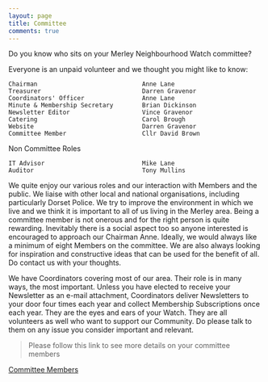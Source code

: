 ```yaml
---
layout: page
title: Committee
comments: true
---
```


Do you know who sits on your Merley Neighbourhood Watch committee? 

Everyone is an unpaid volunteer and we thought you might like to know:


    Chairman                             Anne Lane
    Treasurer                            Darren Gravenor
    Coordinators' Officer                Anne Lane
    Minute & Membership Secretary        Brian Dickinson
    Newsletter Editor                    Vince Gravenor
    Catering                             Carol Brough
    Website                              Darren Gravenor
    Committee Member                     Cllr David Brown

Non Committee Roles

    IT Advisor                           Mike Lane
    Auditor                              Tony Mullins

 
We quite enjoy our various roles and our interaction with Members and the public. We liaise with other local and national organisations, including particularly Dorset Police. We try to improve the environment in which we live and we think it is important to all of us living in the Merley area. Being a committee member is not onerous and for the right person is quite rewarding. Inevitably there is a social aspect too so anyone interested is encouraged to approach our Chairman Anne. Ideally, we would always like a minimum of eight Members on the committee. We are also always looking for inspiration and constructive ideas that can be used for the benefit of all. Do contact us with your thoughts.

We have Coordinators covering most of our area. Their role is in many ways, the most important. Unless you have elected to receive your Newsletter as an e-mail attachment, Coordinators deliver Newsletters to your door four times each year and collect Membership Subscriptions once each year. They are the eyes and ears of your Watch. They are all volunteers as well who want to support our Community. Do please talk to them on any issue you consider important and relevant.


>Please follow this link to see more details on your committee members

[Committee Members]({{site.baseurl}}/committee_members.html)
